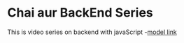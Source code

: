 # Chai aur BackEnd Series
This is video series on backend with javaScript 
-[model link](https://app.eraser.io/workspace/YtPqZ1VogxGy1jzIDkzj?origin=share)